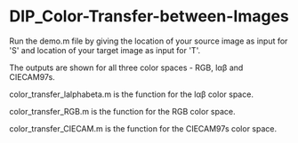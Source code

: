 # DIP_Color-Transfer-between-Images

Run the demo.m file by giving the location of your source image as input for 'S' 
and location of your target image as input for 'T'.

The outputs are shown for all three color spaces - RGB, lαβ and CIECAM97s.

color_transfer_lalphabeta.m is the function for the lαβ color space.

color_transfer_RGB.m is the function for the RGB color space.

color_transfer_CIECAM.m is the function for the CIECAM97s color space.
